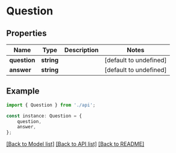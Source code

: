 # Question


## Properties

Name | Type | Description | Notes
------------ | ------------- | ------------- | -------------
**question** | **string** |  | [default to undefined]
**answer** | **string** |  | [default to undefined]

## Example

```typescript
import { Question } from './api';

const instance: Question = {
    question,
    answer,
};
```

[[Back to Model list]](../README.md#documentation-for-models) [[Back to API list]](../README.md#documentation-for-api-endpoints) [[Back to README]](../README.md)
